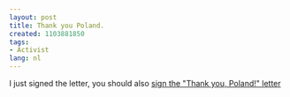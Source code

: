 ```yaml
---
layout: post
title: Thank you Poland.
created: 1103881850
tags:
- Activist
lang: nl
---
```

I just signed the letter, you should also [sign the "Thank you, Poland!" letter](http://thankpoland.info/)
